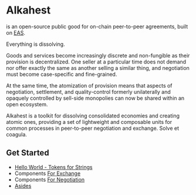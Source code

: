 # Alkahest

is an open-source public good for on-chain peer-to-peer agreements, built on [EAS](https://attest.org).

Everything is dissolving.

Goods and services become increasingly discrete and non-fungible as their provision is decentralized. One seller at a particular time does not demand nor offer exactly the same as another selling a similar thing, and negotiation must become case-specific and fine-grained.

At the same time, the atomization of provision means that aspects of negotiation, settlement, and quality-control formerly unilaterally and opaquely controlled by sell-side monopolies can now be shared within an open ecosystem.

Alkahest is a toolkit for dissolving consolidated economies and creating atomic ones, providing a set of lightweight and composable units for common processes in peer-to-peer negotiation and exchange. Solve et coagula.

## Get Started

- [Hello World - Tokens for Strings](./Examples/Hello_World_-_Tokens_for_Strings.md)
- Components [For Exchange](./Components/For_Exchange.md)
- Components [For Negotiation](./Components/For_Negotiation.md)
- [Asides](./Asides.md)

